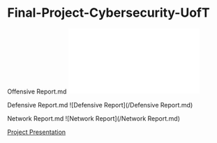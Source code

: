 # Final-Project-Cybersecurity-UofT

Offensive Report.md
![Offensive Report](Offensive%20Report.md)

Defensive Report.md
![Defensive Report](/Defensive Report.md)

Network Report.md
![Network Report](/Network Report.md)


[Project Presentation](https://docs.google.com/presentation/d/1FHGCIpeklxHBZqKLHTWi228rQrTHEQ1V/edit?usp=sharing&ouid=110315788476304063614&rtpof=true&sd=true)



